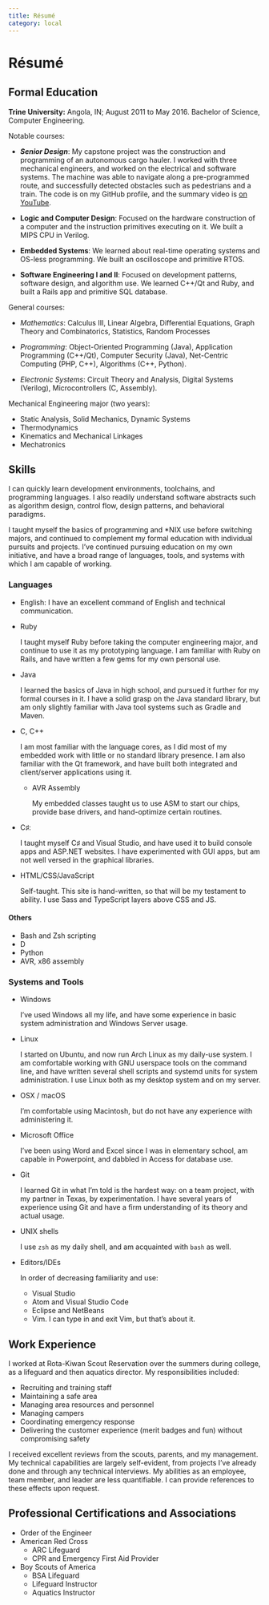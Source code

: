 ```yaml
---
title: Résumé
category: local
---
```


# Résumé

## Formal Education

**Trine University:** Angola, IN; August 2011 to May 2016. Bachelor of Science,
Computer Engineering.

Notable courses:

- ***Senior Design***: My capstone project was the construction and programming
of an autonomous cargo hauler. I worked with three mechanical engineers, and
worked on the electrical and software systems. The machine was able to navigate
along a pre-programmed route, and successfully detected obstacles such as
pedestrians and a train. The code is on my GitHub profile, and the summary video
is [on YouTube][srd].

- **Logic and Computer Design**: Focused on the hardware construction of a
computer and the instruction primitives executing on it. We built a MIPS CPU in
Verilog.

- **Embedded Systems**: We learned about real-time operating systems and OS-less
programming. We built an oscilloscope and primitive RTOS.

- **Software Engineering I and II**: Focused on development patterns, software
design, and algorithm use. We learned C++/Qt and Ruby, and built a Rails app and
primitive SQL database.

General courses:

- *Mathematics*: Calculus III, Linear Algebra, Differential Equations, Graph
Theory and Combinatorics, Statistics, Random Processes

- *Programming*: Object-Oriented Programming (Java), Application Programming
(C++/Qt), Computer Security (Java), Net-Centric Computing (PHP, C++), Algorithms
(C++, Python).

- *Electronic Systems*: Circuit Theory and Analysis, Digital Systems (Verilog),
Microcontrollers (C, Assembly).

Mechanical Engineering major (two years):

- Static Analysis, Solid Mechanics, Dynamic Systems
- Thermodynamics
- Kinematics and Mechanical Linkages
- Mechatronics

## Skills

I can quickly learn development environments, toolchains, and programming
languages. I also readily understand software abstracts such as algorithm
design, control flow, design patterns, and behavioral paradigms.

I taught myself the basics of programming and *NIX use before switching majors,
and continued to complement my formal education with individual pursuits and
projects. I’ve continued pursuing education on my own initiative, and have a
broad range of languages, tools, and systems with which I am capable of working.

### Languages

- English: I have an excellent command of English and technical communication.

- Ruby

    I taught myself Ruby before taking the computer engineering major, and
    continue to use it as my prototyping language. I am familiar with Ruby on
    Rails, and have written a few gems for my own personal use.

- Java

    I learned the basics of Java in high school, and pursued it further for
    my formal courses in it. I have a solid grasp on the Java standard library,
    but am only slightly familiar with Java tool systems such as Gradle and
    Maven.

- C, C++

    I am most familiar with the language cores, as I did most of my embedded
    work with little or no standard library presence. I am also familiar with
    the Qt framework, and have built both integrated and client/server
    applications using it.

    - AVR Assembly

        My embedded classes taught us to use ASM to start our chips, provide
        base drivers, and hand-optimize certain routines.

- C♯:

    I taught myself C♯ and Visual Studio, and have used it to build console apps
    and ASP.NET websites. I have experimented with GUI apps, but am not well
    versed in the graphical libraries.

- HTML/CSS/JavaScript

    Self-taught. This site is hand-written, so that will be my testament to
    ability. I use Sass and TypeScript layers above CSS and JS.

#### Others

- Bash and Zsh scripting
- D
- Python
- AVR, x86 assembly

### Systems and Tools

- Windows

    I’ve used Windows all my life, and have some experience in basic system
    administration and Windows Server usage.

- Linux

    I started on Ubuntu, and now run Arch Linux as my daily-use system. I am
    comfortable working with GNU userspace tools on the command line, and have
    written several shell scripts and systemd units for system administration. I
    use Linux both as my desktop system and on my server.

- OSX / macOS

    I’m comfortable using Macintosh, but do not have any experience with
    administering it.

- Microsoft Office

    I’ve been using Word and Excel since I was in elementary school, am capable
    in Powerpoint, and dabbled in Access for database use.

- Git

    I learned Git in what I’m told is the hardest way: on a team project, with
    my partner in Texas, by experimentation. I have several years of experience
    using Git and have a firm understanding of its theory and actual usage.

- UNIX shells

    I use `zsh` as my daily shell, and am acquainted with `bash` as well.

- Editors/IDEs

    In order of decreasing familiarity and use:

    - Visual Studio
    - Atom and Visual Studio Code
    - Eclipse and NetBeans
    - Vim. I can type in and exit Vim, but that’s about it.

## Work Experience

I worked at Rota-Kiwan Scout Reservation over the summers during college, as a
lifeguard and then aquatics director. My responsibilities included:

- Recruiting and training staff
- Maintaining a safe area
- Managing area resources and personnel
- Managing campers
- Coordinating emergency response
- Delivering the customer experience (merit badges and fun) without compromising
safety

I received excellent reviews from the scouts, parents, and my management. My
technical capabilities are largely self-evident, from projects I’ve already done
and through any technical interviews. My abilities as an employee, team member,
and leader are less quantifiable. I can provide references to these effects upon
request.

## Professional Certifications and Associations

- Order of the Engineer
- American Red Cross
    - ARC Lifeguard
    - CPR and Emergency First Aid Provider
- Boy Scouts of America
    - BSA Lifeguard
    - Lifeguard Instructor
    - Aquatics Instructor

[srd]: https://www.youtube.com/watch?v=K3CKSovJbJQ
